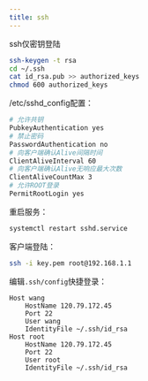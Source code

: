 ```yaml
---
title: ssh
---
```




ssh仅密钥登陆

```sh
ssh-keygen -t rsa
cd ~/.ssh
cat id_rsa.pub >> authorized_keys
chmod 600 authorized_keys
```

/etc/sshd_config配置：

```sh
# 允许共钥
PubkeyAuthentication yes
# 禁止密码
PasswordAuthentication no
# 向客户端确认Alive间隔时间
ClientAliveInterval 60
# 向客户端确认Alive无响应最大次数
ClientAliveCountMax 3
# 允许ROOT登录
PermitRootLogin yes
```

重启服务：

```sh
systemctl restart sshd.service
```

客户端登陆：

```sh
ssh -i key.pem root@192.168.1.1
```

编辑`.ssh/config`快捷登录：

```
Host wang
    HostName 120.79.172.45
    Port 22
    User wang
    IdentityFile ~/.ssh/id_rsa
Host root
    HostName 120.79.172.45
    Port 22
    User root
    IdentityFile ~/.ssh/id_rsa
```



